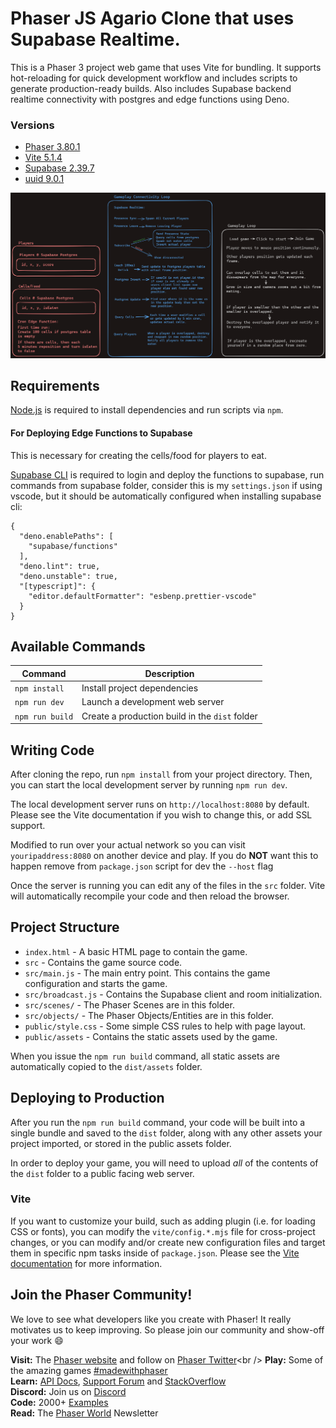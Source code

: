 # Phaser JS Agario Clone that uses Supabase Realtime.

This is a Phaser 3 project web game that uses Vite for bundling. It supports hot-reloading for quick development workflow and includes scripts to generate production-ready builds. Also includes Supabase backend realtime connectivity with postgres and edge functions using Deno.

### Versions

- [Phaser 3.80.1](https://github.com/phaserjs/phaser)
- [Vite 5.1.4](https://github.com/vitejs/vite)
- [Supabase 2.39.7](https://github.com/supabase/supabase-js)
- [uuid 9.0.1](https://github.com/uuidjs/uuid)

![screenshot](screenshot.png)

## Requirements

[Node.js](https://nodejs.org) is required to install dependencies and run scripts via `npm`.

#### For Deploying Edge Functions to Supabase

This is necessary for creating the cells/food for players to eat.

[Supabase CLI](https://supabase.com/docs/guides/cli/getting-started) is required to login and deploy the functions to supabase, run commands from supabase folder, consider this is my `settings.json` if using vscode, but it should be automatically configured when installing supabase cli:

```
{
  "deno.enablePaths": [
    "supabase/functions"
  ],
  "deno.lint": true,
  "deno.unstable": true,
  "[typescript]": {
    "editor.defaultFormatter": "esbenp.prettier-vscode"
  }
}
```

## Available Commands

| Command | Description |
|---------|-------------|
| `npm install` | Install project dependencies |
| `npm run dev` | Launch a development web server |
| `npm run build` | Create a production build in the `dist` folder |

## Writing Code

After cloning the repo, run `npm install` from your project directory. Then, you can start the local development server by running `npm run dev`.

The local development server runs on `http://localhost:8080` by default. Please see the Vite documentation if you wish to change this, or add SSL support. 

Modified to run over your actual network so you can visit `youripaddress:8080` on another device and play. If you do **NOT** want this to happen remove from `package.json` script for dev the `--host` flag

Once the server is running you can edit any of the files in the `src` folder. Vite will automatically recompile your code and then reload the browser.

## Project Structure

- `index.html` - A basic HTML page to contain the game.
- `src` - Contains the game source code.
- `src/main.js` - The main entry point. This contains the game configuration and starts the game.
- `src/broadcast.js` - Contains the Supabase client and room initialization.
- `src/scenes/` - The Phaser Scenes are in this folder.
- `src/objects/` - The Phaser Objects/Entities are in this folder.
- `public/style.css` - Some simple CSS rules to help with page layout.
- `public/assets` - Contains the static assets used by the game.

When you issue the `npm run build` command, all static assets are automatically copied to the `dist/assets` folder.

## Deploying to Production

After you run the `npm run build` command, your code will be built into a single bundle and saved to the `dist` folder, along with any other assets your project imported, or stored in the public assets folder.

In order to deploy your game, you will need to upload *all* of the contents of the `dist` folder to a public facing web server.

### Vite

If you want to customize your build, such as adding plugin (i.e. for loading CSS or fonts), you can modify the `vite/config.*.mjs` file for cross-project changes, or you can modify and/or create new configuration files and target them in specific npm tasks inside of `package.json`. Please see the [Vite documentation](https://vitejs.dev/) for more information.

## Join the Phaser Community!

We love to see what developers like you create with Phaser! It really motivates us to keep improving. So please join our community and show-off your work 😄

**Visit:** The [Phaser website](https://phaser.io) and follow on [Phaser Twitter](https://twitter.com/phaser_)<br />
**Play:** Some of the amazing games [#madewithphaser](https://twitter.com/search?q=%23madewithphaser&src=typed_query&f=live)<br />
**Learn:** [API Docs](https://newdocs.phaser.io), [Support Forum](https://phaser.discourse.group/) and [StackOverflow](https://stackoverflow.com/questions/tagged/phaser-framework)<br />
**Discord:** Join us on [Discord](https://discord.gg/phaser)<br />
**Code:** 2000+ [Examples](https://labs.phaser.io)<br />
**Read:** The [Phaser World](https://phaser.io/community/newsletter) Newsletter<br />
